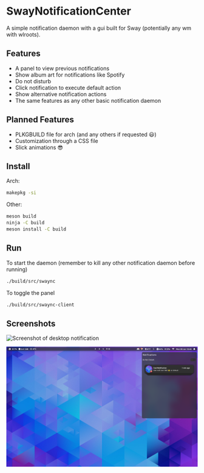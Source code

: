 # SwayNotificationCenter

A simple notification daemon with a gui built for Sway (potentially any wm with wlroots).

## Features

- A panel to view previous notifications
- Show album art for notifications like Spotify
- Do not disturb
- Click notification to execute default action
- Show alternative notification actions
- The same features as any other basic notification daemon

## Planned Features

- PLKGBUILD file for arch (and any others if requested 😃)
- Customization through a CSS file
- Slick animations 😎

## Install

Arch:

```zsh
makepkg -si
```

Other:

```zsh
meson build
ninja -C build
meson install -C build
```

## Run

To start the daemon (remember to kill any other notification daemon before running)

```zsh
./build/src/swaync
```

To toggle the panel

```zsh
./build/src/swaync-client
```

## Screenshots

![Screenshot of desktop notification](./assets/desktop.png)

![Screenshot of panel](./assets/panel.png)
